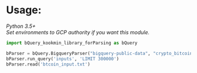 # Usage:
*Python 3.5+*<br>
*Set environments to GCP authority if you want this module.*

```python
import bQuery_kookmin_library_forParsing as bQuery

bParser = bQuery.BigqueryParser("bigquery-public-data", "crypto_bitcoin")
bParser.run_query('inputs', 'LIMIT 300000')
bParser.read('btcoin_input.txt')
```
